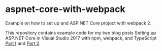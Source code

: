 # aspnet-core-with-webpack
Example on how to set up and ASP.NET Core project with webpack 2.

This repository contains example code for my two blog posts 
Setting up ASP.NET Core in Visual Studio 2017 with npm, webpack, and TypeScript [Part I][1] and [Part 2][2].

[1]: https://dev.to/t4rzsan/setting-up-aspnet-core-in-visual-studio-2017-with-npm-webpack-and-typescript-part-i
[2]: https://dev.to/t4rzsan/setting-up-aspnet-core-in-visual-studio-2017-with-npm-webpack-and-typescript-part-ii
